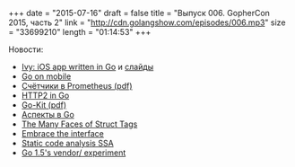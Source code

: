 +++
date = "2015-07-16"
draft = false
title = "Выпуск 006. GopherCon 2015, часть 2"
link = "http://cdn.golangshow.com/episodes/006.mp3"
size = "33699210"
length = "01:14:53"
+++

Новости:

* [Ivy: iOS app written in Go](https://github.com/robpike/ivy) и [слайды](http://go-talks.appspot.com/github.com/robpike/ivy/talks/ivy.slide)
* [Go on mobile](https://sourcegraph.com/blog/live/gophercon2015/123653512740)
* [Счётчики в Prometheus (pdf)](https://raw.githubusercontent.com/gophercon/2015-talks/master/Björn%20Rabenstein%20-%20Prometheus/slides.pdf)
* [HTTP2 in Go](https://sourcegraph.com/blog/live/gophercon2015/123757416890)
* [Go-Kit (pdf)](https://raw.githubusercontent.com/gophercon/2015-talks/master/Go%20kit/go-kit.pdf)
* [Аспекты в Go](https://deferpanic.com/blog/compile-time-code-weaving-in-go/)
* [The Many Faces of Struct Tags](https://sourcegraph.com/blog/live/gophercon2015/123669868275)
* [Embrace the interface](https://sourcegraph.com/blog/live/gophercon2015/123655003560)
* [Static code analysis SSA](https://sourcegraph.com/blog/live/gophercon2015/123647724025)
* [Go 1.5's vendor/ experiment](https://medium.com/@freeformz/go-1-5-s-vendor-experiment-fd3e830f52c3)
